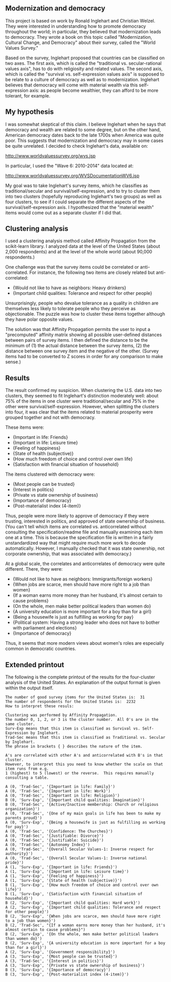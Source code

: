## Modernization and democracy

This project is based on work by Ronald Inglehart and Christian Welzel.  They were interested in understanding how to promote democracy throughout the world; in particular, they believed that modernization leads to democracy.  They wrote a book on this topic called "Modernization, Cultural Change, and Democracy" about their survey, called the "World Values Survey."

Based on the survey, Inglehart proposed that countries can be classified on two axes.  The first axis, which is called the "traditional vs. secular-rational values axis", has to do with religiosity and related values.  The second axis, which is called the "survival vs. self-expression values axis" is supposed to be relate to a culture of democracy as well as to modernization.  Inglehart believes that democracy will come with material wealth via this self-expression axis: as people become wealthier, they can afford to be more tolerant, for example.

## My hypothesis

I was somewhat skeptical of this claim.  I believe Inglehart when he says that democracy and wealth are related to some degree, but on the other hand, American democracy dates back to the late 1700s when America was quite poor.  This suggests that modernization and democracy may in some cases be quite unrelated.  I decided to check Inglehart's data, available on:

http://www.worldvaluessurvey.org/wvs.jsp

In particular, I used the "Wave 6: 2010-2014" data located at:

http://www.worldvaluessurvey.org/WVSDocumentationWV6.jsp

My goal was to take Inglehart's survey items, which he classifies as traditional/secular and survival/self-expression, and to try to cluster them into two clusters (hopefully reproducing Inglehart's two groups) as well as four clusters, to see if I could separate the different aspects of the survival/self-expression axis.  I hypothesized that the "material wealth" items would come out as a separate cluster if I did that.

## Clustering analysis

I used a clustering analysis method called Affinity Propagation from the scikit-learn library.  I analyzed data at the level of the United States (about 2,000 respondents) and at the level of the whole world (about 90,000 respondents.)

One challenge was that the survey items could be correlated or anti-correlated.  For instance, the following two items are closely related but anti-correlated:

* {Would not like to have as neighbors: Heavy drinkers}
* {Important child qualities: Tolerance and respect for other people}

Unsurprisingly, people who devalue tolerance as a quality in children are themselves less likely to tolerate people who they perceive as objectionable.  The puzzle was how to cluster these items together although they have polar opposite values.

The solution was that Affinity Propagation permits the user to input a "precomputed" affinity matrix showing all possible user-defined distances between pairs of survey items.  I then defined the distance to be the minimum of (1) the actual distance between the survey items, (2) the distance between one survey item and the negative of the other.  (Survey items had to be converted to Z scores in order for any comparison to make sense.)

## Results

The result confirmed my suspicion.  When clustering the U.S. data into two clusters, they seemed to fit Inglehart's distinction moderately well: about 75% of the items in one cluster were traditional/secular and 75% in the other were survival/self-expression.  However, when splitting the clusters into four, it was clear that the items related to material prosperity were grouped together and not with democracy.

These items were:
* {Important in life: Friends}
* {Important in life: Leisure time}
* {Feeling of happiness}
* {State of health (subjective)}
* {How much freedom of choice and control over own life}
* {Satisfaction with financial situation of household}

The items clustered with democracy were:

* {Most people can be trusted}
* {Interest in politics}
* {Private vs state ownership of business}
* {Importance of democracy}
* {Post-materialist index (4-item)}

Thus, people were more likely to approve of democracy if they were trusting, interested in politics, and approved of state ownership of business.  (You can't tell which items are correlated vs. anticorrelated without consulting the specification/readme file and manually examining each item one at a time.  This is because the specification file is written in a fairly unstandardized way that might require much more work to decode automatically.  However, I manually checked that it was state ownership, not corporate ownership, that was associated with democracy.)

At a global scale, the correlates and anticorrelates of democracy were quite different.  There, they were:

* {Would not like to have as neighbors: Immigrants/foreign workers}
* {When jobs are scarce, men should have more right to a job than women}
* {If a woman earns more money than her husband, it's almost certain to cause problems}
* {On the whole, men make better political leaders than women do}
* {A university education is more important for a boy than for a girl}
* {Being a housewife is just as fulfilling as working for pay}
* {Political system: Having a strong leader who does not have to bother with parliament and elections}
* {Importance of democracy}

Thus, it seems that more modern views about women's roles are especially common in democratic countries.

## Extended printout

The following is the complete printout of the results for the four-cluster analysis of the United States.  An explanation of the output format is given within the output itself.

```
The number of good survey items for the United States is:  31
The number of respondents for the United States is:  2232
How to interpret these resuls:

Clustering was performed by Affinity Propagation.
The number 0, 1, 2, or 3 is the cluster number.  All 0's are in the same cluster.
Surv-Exp means that this item is classified as Survival vs. Self-Expression by Inglehart.
Trad-Sec means that this item is classified as Traditional vs. Secular by Inglehart.
The phrase in brackets { } describes the nature of the item.

A's are correlated with other A's and anticorrelated with B's in that cluster.
However, to interpret this you need to know whether the scale on that item runs from e.g.
1 (highest) to 5 (lowest) or the reverse.  This requires manually consulting a table.

A (0, 'Trad-Sec', '{Important in life: Family}')
A (0, 'Trad-Sec', '{Important in life: Work}')
A (0, 'Trad-Sec', '{Important in life: Religion}')
B (0, 'Surv-Exp', '{Important child qualities: Imagination}')
B (0, 'Trad-Sec', '{Active/Inactive membership: Church or religious organization}')
A (0, 'Trad-Sec', '{One of my main goals in life has been to make my parents proud}')
A (0, 'Surv-Exp', '{Being a housewife is just as fulfilling as working for pay}')
A (0, 'Trad-Sec', '{Confidence: The Churches}')
A (0, 'Trad-Sec', '{Justifiable: Divorce}')
A (0, 'Trad-Sec', '{Justifiable: Suicide}')
A (0, 'Trad-Sec', '{Autonomy Index}')
A (0, 'Trad-Sec', '{Overall Secular Values-1: Inverse respect for authority}')
A (0, 'Trad-Sec', '{Overall Secular Values-1: Inverse national pride}')
A (1, 'Surv-Exp', '{Important in life: Friends}')
A (1, 'Surv-Exp', '{Important in life: Leisure time}')
A (1, 'Surv-Exp', '{Feeling of happiness}')
A (1, 'Surv-Exp', '{State of health (subjective)}')
B (1, 'Surv-Exp', '{How much freedom of choice and control over own life}')
B (1, 'Surv-Exp', '{Satisfaction with financial situation of household}')
B (2, 'Surv-Exp', '{Important child qualities: Hard work}')
A (2, 'Surv-Exp', '{Important child qualities: Tolerance and respect for other people}')
B (2, 'Surv-Exp', '{When jobs are scarce, men should have more right to a job than women}')
B (2, 'Trad-Sec', "{If a woman earns more money than her husband, it's almost certain to cause problems}")
B (2, 'Surv-Exp', '{On the whole, men make better political leaders than women do}')
B (2, 'Surv-Exp', '{A university education is more important for a boy than for a girl}')
A (2, 'Surv-Exp', '{Government responsibility}')
A (3, 'Surv-Exp', '{Most people can be trusted}')
A (3, 'Trad-Sec', '{Interest in politics}')
A (3, 'Surv-Exp', '{Private vs state ownership of business}')
B (3, 'Surv-Exp', '{Importance of democracy}')
B (3, 'Surv-Exp', '{Post-materialist index (4-item)}')
```
